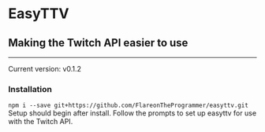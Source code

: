 # EasyTTV

## Making the Twitch API easier to use

---

Current version: v0.1.2

### Installation

`npm i --save git+https://github.com/FlareonTheProgrammer/easyttv.git`
Setup should begin after install. Follow the prompts to set up easyttv for use with the Twitch API.
